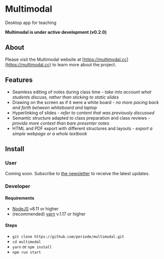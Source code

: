 # Multimodal
Desktop app for teaching

**Multimodal is under active development (v0.2.0)**

## About

Please visit the Multimodal website at [https://multimodal.cc](https://multimodal.cc) to learn more about the project.

## Features

- Seamless editing of notes during class time - *take into account what students discuss, rather than sticking to static slides*
- Drawing on the screen as if it were a white board - *no more pacing back and forth between whiteboard and laptop*
- Hyperlinking of slides - *refer to content that was previously discussed*
- Semantic structure adapted to class preparation and class reviews - *provide more context than bare presenter notes*
- HTML and PDF export with different structures and layouts - *export a simple webpage or a whole textbook*

## Install

### User

Coming soon. Subscribe to [the newsletter](https://mailchi.mp/aaf7085ab18a/multimodal) to receive the latest updates.

### Developer

#### Requirements

- [NodeJS](https://nodejs.org/en/) v8.11 or higher
- (recommended) [yarn](https://yarnpkg.com/lang/en/) v.1.17 or higher


#### Steps

- `git clone https://github.com/periode/multimodal.git`
- `cd multimodal`
- `yarn` or `npm install`
- `npm run start`
